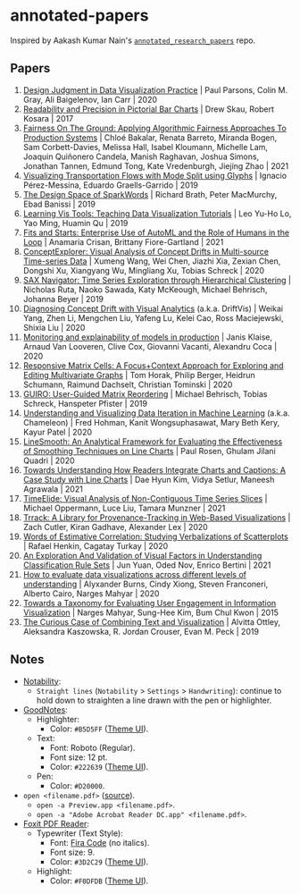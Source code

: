 # annotated-papers

Inspired by Aakash Kumar Nain's [`annotated_research_papers`](https://github.com/AakashKumarNain/annotated_research_papers) repo.

## Papers

1. [Design Judgment in Data Visualization Practice](data-visualization/design_judgment_in_data_visualization_practice.pdf) | Paul Parsons, Colin M. Gray, Ali Baigelenov, Ian Carr | 2020
2. [Readability and Precision in Pictorial Bar Charts](data-visualization/readability_and_precision_in_pictorial_bar_charts.pdf) | Drew Skau, Robert Kosara | 2017
3. [Fairness On The Ground: Applying Algorithmic Fairness Approaches To Production Systems](machine-learning/fairness_on_the_ground) | Chloé Bakalar, Renata Barreto, Miranda Bogen, Sam Corbett-Davies, Melissa Hall, Isabel Kloumann, Michelle Lam, Joaquin Quiñonero Candela, Manish Raghavan, Joshua Simons, Jonathan Tannen, Edmund Tong, Kate Vredenburgh, Jiejing Zhao | 2021
4. [Visualizing Transportation Flows with Mode Split using Glyphs](data-visualization/visualizing_transportation_flows_with_mode_split_using_glyphs.pdf) | Ignacio Pérez-Messina, Eduardo Graells-Garrido | 2019
5. [The Design Space of SparkWords](data-visualization/the_design_space_of_spark_words.pdf) | Richard Brath, Peter MacMurchy, Ebad Banissi | 2019
6. [Learning Vis Tools: Teaching Data Visualization Tutorials](data-visualization/learning_vis_tools_teaching_data_visualization_tutorials.pdf) | Leo Yu-Ho Lo, Yao Ming, Huamin Qu | 2019
7. [Fits and Starts: Enterprise Use of AutoML and the Role of Humans in the Loop](machine-learning/fits_and_starts_enterprise_use_of_auto_ml_and_the_role_of_humans_in_the_loop.pdf) | Anamaria Crisan, Brittany Fiore-Gartland | 2021
8. [ConceptExplorer: Visual Analysis of Concept Drifts in Multi-source Time-series Data](data-visualization/conceptexplorer.pdf) | Xumeng Wang, Wei Chen, Jiazhi Xia, Zexian Chen, Dongshi Xu, Xiangyang Wu, Mingliang Xu, Tobias Schreck | 2020
9. [SAX Navigator: Time Series Exploration through Hierarchical Clustering](data-visualization/sax_navigator.pdf) | Nicholas Ruta, Naoko Sawada, Katy McKeough, Michael Behrisch, Johanna Beyer | 2019
10. [Diagnosing Concept Drift with Visual Analytics](data-visualization/diagnosing_concept_drift_with_visual_analytics.pdf) (a.k.a. DriftVis) | Weikai Yang, Zhen Li, Mengchen Liu, Yafeng Lu, Kelei Cao, Ross Maciejewski, Shixia Liu | 2020
11. [Monitoring and explainability of models in production](machine-learning/monitoring_and_explainability_of_models_in_production.pdf) | Janis Klaise, Arnaud Van Looveren, Clive Cox, Giovanni Vacanti, Alexandru Coca | 2020
12. [Responsive Matrix Cells: A Focus+Context Approach for Exploring and Editing Multivariate Graphs](data-visualization/responsive_matrix_cells.pdf) | Tom Horak, Philip Berger, Heidrun Schumann, Raimund Dachselt, Christian Tominski | 2020
13. [GUIRO: User-Guided Matrix Reordering](data-visualization/guiro.pdf) | Michael Behrisch, Tobias Schreck, Hanspeter Pfister | 2019
14. [Understanding and Visualizing Data Iteration in Machine Learning](data-visualization/understanding_and_visualizing_data_iteration_in_machine_learning.pdf) (a.k.a. Chameleon) | Fred Hohman, Kanit Wongsuphasawat, Mary Beth Kery, Kayur Patel | 2020
15. [LineSmooth: An Analytical Framework for Evaluating the Effectiveness of Smoothing Techniques on Line Charts](data-visualization/linesmooth.pdf) | Paul Rosen, Ghulam Jilani Quadri | 2020
16. [Towards Understanding How Readers Integrate Charts and Captions: A Case Study with Line Charts](data-visualization/towards_understanding_how_readers_integrate_charts_and_captions.pdf) | Dae Hyun Kim, Vidya Setlur, Maneesh Agrawala | 2021
17. [TimeElide: Visual Analysis of Non-Contiguous Time Series Slices](data-visualization/timeelide.pdf) | Michael Oppermann, Luce Liu, Tamara Munzner | 2021
18. [Trrack: A Library for Provenance-Tracking in Web-Based Visualizations](data-visualization/trrack.pdf) | Zach Cutler, Kiran Gadhave, Alexander Lex | 2020
19. [Words of Estimative Correlation: Studying Verbalizations of Scatterplots](data-visualization/words_of_estimative_correlation.pdf) | Rafael Henkin, Cagatay Turkay | 2020
20. [An Exploration And Validation of Visual Factors in Understanding Classification Rule Sets](data-visualization/an_exploration_and_validation_of_visual_factors_in_understanding_classification_rule_sets.pdf) | Jun Yuan, Oded Nov, Enrico Bertini | 2021
21. [How to evaluate data visualizations across different levels of understanding](data-visualization/how_to_evaluate_data_visualizations_across_different_levels_of_understanding.pdf) | Alyxander Burns, Cindy Xiong, Steven Franconeri, Alberto Cairo, Narges Mahyar | 2020
22. [Towards a Taxonomy for Evaluating User Engagement in Information Visualization](data-visualization/towards_a_taxonomy_for_evaluating_user_engagement_in_information_visualization.pdf) | Narges Mahyar, Sung-Hee Kim, Bum Chul Kwon | 2015
23. [The Curious Case of Combining Text and Visualization](data-visualization/the_curious_case_of_combining_text_and_visualization.pdf) | Alvitta Ottley, Aleksandra Kaszowska, R. Jordan Crouser, Evan M. Peck | 2019

## Notes

- [Notability](https://www.gingerlabs.com/):
  - `Straight lines` (`Notability` > `Settings` > `Handwriting`): continue to hold down to straighten a line drawn with the pen or highlighter.
- [GoodNotes](https://goodnotes.com/):
  - Highlighter:
    - Color: `#B5D5FF` ([Theme UI](https://theme-ui.com/)).
  - Text:
    - Font: Roboto (Regular).
    - Font size: 12 pt.
    - Color: `#222639` ([Theme UI](https://theme-ui.com/)).
  - Pen:
    - Color: `#D20000`.
- `open <filename.pdf>` ([source](https://apple.stackexchange.com/a/74361)).
  - `open -a Preview.app <filename.pdf>`.
  - `open -a "Adobe Acrobat Reader DC.app" <filename.pdf>`.
- [Foxit PDF Reader](https://apps.apple.com/pt/app/foxit-pdf-reader/id1032155965?l=en&mt=12):
  - Typewriter (Text Style):
    - Font: [Fira Code](https://fonts.google.com/specimen/Fira+Code) (no italics).
    - Font size: 9.
    - Color: `#3D2C29` ([Theme UI](https://theme-ui.com/)).
  - Highlight:
    - Color: `#F0DFDB` ([Theme UI](https://theme-ui.com/)).
